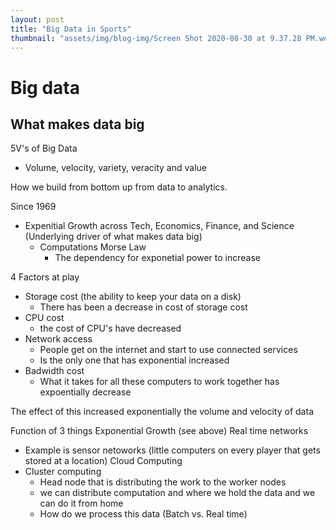 ```yaml
---
layout: post
title: "Big Data in Sports"
thumbnail: "assets/img/blog-img/Screen Shot 2020-08-30 at 9.37.28 PM.webp"
---
```


# Big data
## What makes data big 

5V's of Big Data
- Volume, velocity, variety, veracity and value

How we build from bottom up from data to analytics. 

Since 1969
- Expenitial Growth across Tech, Economics, Finance, and Science (Underlying driver of what makes data big)
  - Computations Morse Law
    - The dependency for exponetial power to increase

4 Factors at play
- Storage cost (the ability to keep your data on a disk)
  - There has been a decrease in cost of storage cost
- CPU cost 
  -  the cost of CPU's have decreased 
- Network access 
  - People get on the internet and start to use connected services
  - Is the only one that has exponential increased
- Badwidth cost 
  - What it takes for all these computers to work together has expoentially decrease 

The effect of this increased exponentially the volume and velocity of data

Function of 3 things 
Exponential Growth (see above)
Real time networks 
  - Example is sensor netoworks (little computers on every player that gets stored at a location)
Cloud Computing 
  - Cluster computing 
    - Head node that is distributing the work to the worker nodes 
    - we can distribute computation and where we hold the data and we can do it from home
    - How do we process this data (Batch vs. Real time)

 
